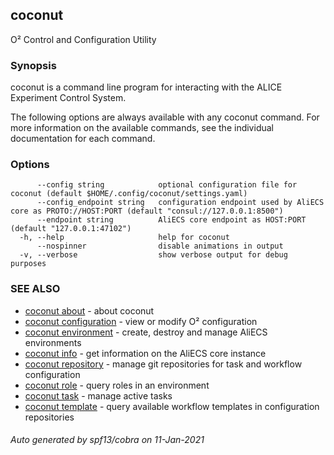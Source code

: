## coconut

O² Control and Configuration Utility

### Synopsis

coconut is a command line program for interacting with the ALICE Experiment Control System.

The following options are always available with any coconut command.
For more information on the available commands, see the individual documentation for each command.

### Options

```
      --config string            optional configuration file for coconut (default $HOME/.config/coconut/settings.yaml)
      --config_endpoint string   configuration endpoint used by AliECS core as PROTO://HOST:PORT (default "consul://127.0.0.1:8500")
      --endpoint string          AliECS core endpoint as HOST:PORT (default "127.0.0.1:47102")
  -h, --help                     help for coconut
      --nospinner                disable animations in output
  -v, --verbose                  show verbose output for debug purposes
```

### SEE ALSO

* [coconut about](coconut_about.md)	 - about coconut
* [coconut configuration](coconut_configuration.md)	 - view or modify O² configuration
* [coconut environment](coconut_environment.md)	 - create, destroy and manage AliECS environments
* [coconut info](coconut_info.md)	 - get information on the AliECS core instance
* [coconut repository](coconut_repository.md)	 - manage git repositories for task and workflow configuration
* [coconut role](coconut_role.md)	 - query roles in an environment
* [coconut task](coconut_task.md)	 - manage active tasks
* [coconut template](coconut_template.md)	 - query available workflow templates in configuration repositories

###### Auto generated by spf13/cobra on 11-Jan-2021

